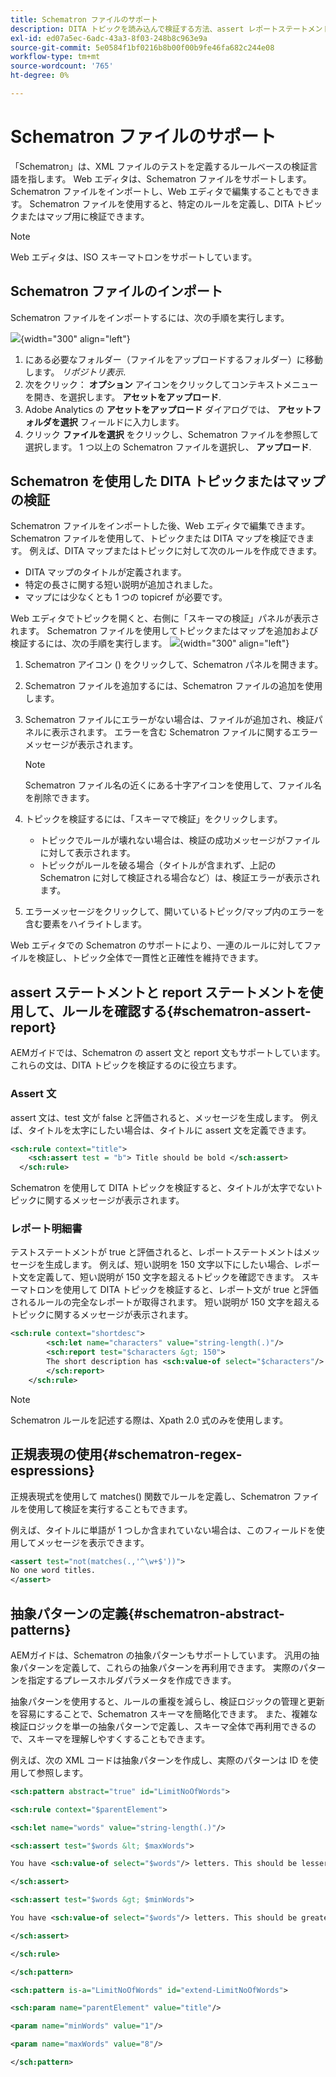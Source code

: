 ```yaml
---
title: Schematron ファイルのサポート
description: DITA トピックを読み込んで検証する方法、assert レポートステートメントを使用してルールを確認する方法、正規表現式を使用する方法、およびAEMガイドの Schematron ファイルで抽象パターンを定義する方法を説明します。
exl-id: ed07a5ec-6adc-43a3-8f03-248b8c963e9a
source-git-commit: 5e0584f1bf0216b8b00f00b9fe46fa682c244e08
workflow-type: tm+mt
source-wordcount: '765'
ht-degree: 0%

---
```


# Schematron ファイルのサポート

「Schematron」は、XML ファイルのテストを定義するルールベースの検証言語を指します。 Web エディタは、Schematron ファイルをサポートします。 Schematron ファイルをインポートし、Web エディタで編集することもできます。 Schematron ファイルを使用すると、特定のルールを定義し、DITA トピックまたはマップ用に検証できます。

>[!NOTE]
>
> Web エディタは、ISO スキーマトロンをサポートしています。


## Schematron ファイルのインポート

Schematron ファイルをインポートするには、次の手順を実行します。

![](images/scematron-panel-add.png){width="300" align="left"}

1. にある必要なフォルダー（ファイルをアップロードするフォルダー）に移動します。 *リポジトリ表示*.
1. 次をクリック： **オプション** アイコンをクリックしてコンテキストメニューを開き、を選択します。 **アセットをアップロード**.
1. Adobe Analytics の **アセットをアップロード** ダイアログでは、 **アセットフォルダを選択** フィールドに入力します。
1. クリック **ファイルを選択** をクリックし、Schematron ファイルを参照して選択します。 1 つ以上の Schematron ファイルを選択し、 **アップロード**.

## Schematron を使用した DITA トピックまたはマップの検証

Schematron ファイルをインポートした後、Web エディタで編集できます。 Schematron ファイルを使用して、トピックまたは DITA マップを検証できます。 例えば、DITA マップまたはトピックに対して次のルールを作成できます。

* DITA マップのタイトルが定義されます。
* 特定の長さに関する短い説明が追加されました。
* マップには少なくとも 1 つの topicref が必要です。

Web エディタでトピックを開くと、右側に「スキーマの検証」パネルが表示されます。 Schematron ファイルを使用してトピックまたはマップを追加および検証するには、次の手順を実行します。
![](images/schematron-validate.png){width="300" align="left"}

1. Schematron アイコン () をクリックして、Schematron パネルを開きます。
1. Schematron ファイルを追加するには、Schematron ファイルの追加を使用します。
1. Schematron ファイルにエラーがない場合は、ファイルが追加され、検証パネルに表示されます。 エラーを含む Schematron ファイルに関するエラーメッセージが表示されます。
   >[!NOTE]
   >
   >Schematron ファイル名の近くにある十字アイコンを使用して、ファイル名を削除できます。
1. トピックを検証するには、「スキーマで検証」をクリックします。

   * トピックでルールが壊れない場合は、検証の成功メッセージがファイルに対して表示されます。
   * トピックがルールを破る場合（タイトルが含まれず、上記の Schematron に対して検証される場合など）は、検証エラーが表示されます。

1. エラーメッセージをクリックして、開いているトピック/マップ内のエラーを含む要素をハイライトします。

Web エディタでの Schematron のサポートにより、一連のルールに対してファイルを検証し、トピック全体で一貫性と正確性を維持できます。

## assert ステートメントと report ステートメントを使用して、ルールを確認する{#schematron-assert-report}

AEMガイドでは、Schematron の assert 文と report 文もサポートしています。 これらの文は、DITA トピックを検証するのに役立ちます。

### Assert 文

assert 文は、test 文が false と評価されると、メッセージを生成します。 例えば、タイトルを太字にしたい場合は、タイトルに assert 文を定義できます。

```XML
<sch:rule context="title"> 
    <sch:assert test = "b"> Title should be bold </sch:assert>
  </sch:rule>
```

Schematron を使用して DITA トピックを検証すると、タイトルが太字でないトピックに関するメッセージが表示されます。

### レポート明細書

テストステートメントが true と評価されると、レポートステートメントはメッセージを生成します。 例えば、短い説明を 150 文字以下にしたい場合、レポート文を定義して、短い説明が 150 文字を超えるトピックを確認できます。
スキーマトロンを使用して DITA トピックを検証すると、レポート文が true と評価されるルールの完全なレポートが取得されます。 短い説明が 150 文字を超えるトピックに関するメッセージが表示されます。


```XML
<sch:rule context="shortdesc"> 
        <sch:let name="characters" value="string-length(.)"/> 
        <sch:report test="$characters &gt; 150">  
        The short description has <sch:value-of select="$characters"/> characters. It should contain more than 150 characters.      
        </sch:report>   
    </sch:rule> 
```

>[!NOTE]
>
> Schematron ルールを記述する際は、Xpath 2.0 式のみを使用します。

## 正規表現の使用{#schematron-regex-espressions}

正規表現式を使用して matches() 関数でルールを定義し、Schematron ファイルを使用して検証を実行することもできます。

例えば、タイトルに単語が 1 つしか含まれていない場合は、このフィールドを使用してメッセージを表示できます。

```XML
<assert test="not(matches(.,'^\w+$'))"> 
No one word titles.
</assert>  
```


## 抽象パターンの定義{#schematron-abstract-patterns}

AEMガイドは、Schematron の抽象パターンもサポートしています。 汎用の抽象パターンを定義して、これらの抽象パターンを再利用できます。  実際のパターンを指定するプレースホルダパラメータを作成できます。


抽象パターンを使用すると、ルールの重複を減らし、検証ロジックの管理と更新を容易にすることで、Schematron スキーマを簡略化できます。 また、複雑な検証ロジックを単一の抽象パターンで定義し、スキーマ全体で再利用できるので、スキーマを理解しやすくすることもできます。


例えば、次の XML コードは抽象パターンを作成し、実際のパターンは ID を使用して参照します。

```XML
<sch:pattern abstract="true" id="LimitNoOfWords"> 

<sch:rule context="$parentElement"> 

<sch:let name="words" value="string-length(.)"/> 

<sch:assert test="$words &lt; $maxWords"> 

You have <sch:value-of select="$words"/> letters. This should be lesser than <sch:value-of select="$maxWords"/>. 

</sch:assert>  

<sch:assert test="$words &gt; $minWords"> 

You have <sch:value-of select="$words"/> letters. This should be greater than <sch:value-of select="$minWords"/>. 

</sch:assert>  

</sch:rule> 

</sch:pattern> 

<sch:pattern is-a="LimitNoOfWords" id="extend-LimitNoOfWords"> 

<sch:param name="parentElement" value="title"/> 

<param name="minWords" value="1"/> 

<param name="maxWords" value="8"/> 

</sch:pattern> 
```
